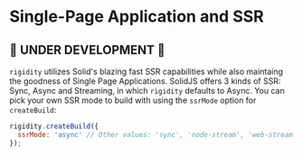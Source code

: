# Single-Page Application and SSR

## 🚧 UNDER DEVELOPMENT 🚧

`rigidity` utilizes Solid's blazing fast SSR capabilities while also maintaing the goodness of Single Page Applications. SolidJS offers 3 kinds of SSR: Sync, Async and Streaming, in which `rigidity` defaults to Async. You can pick your own SSR mode to build with using the `ssrMode` option for `createBuild`:

```js
rigidity.createBuild({
  ssrMode: 'async' // Other values: 'sync', 'node-stream', 'web-stream'
});
```
